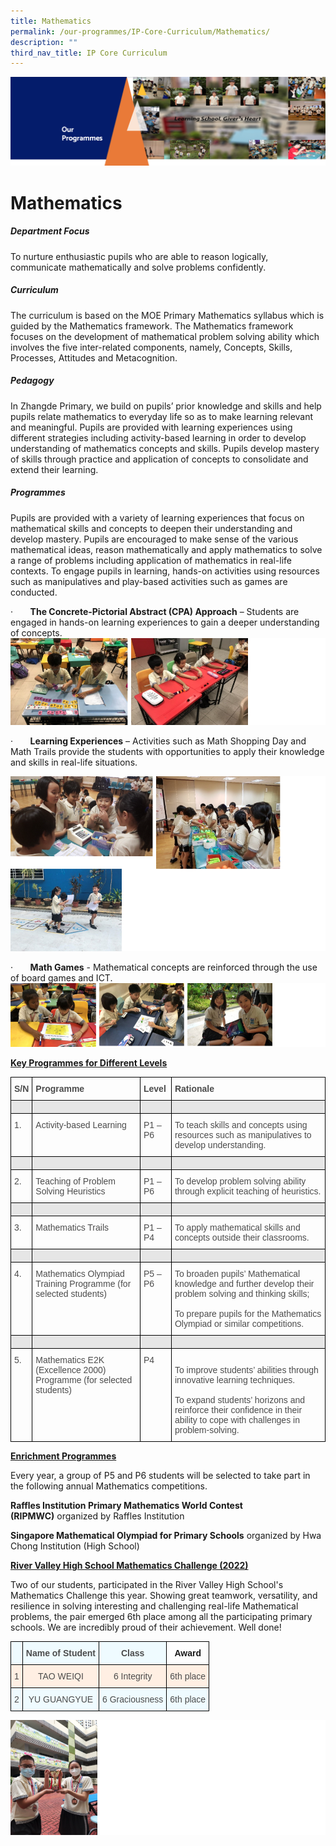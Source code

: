 ```yaml
---
title: Mathematics
permalink: /our-programmes/IP-Core-Curriculum/Mathematics/
description: ""
third_nav_title: IP Core Curriculum
---
```

![](/images/OurProgrammes1.png)

Mathematics
===========

  

##### Department Focus

  

To nurture enthusiastic pupils who are able to reason logically, communicate mathematically and solve problems confidently.

  

##### Curriculum

  

The curriculum is based on the MOE Primary Mathematics syllabus which is guided by the Mathematics framework. The Mathematics framework focuses on the development of mathematical problem solving ability which involves the five inter-related components, namely, Concepts, Skills, Processes, Attitudes and Metacognition.

  

##### Pedagogy

  

In Zhangde Primary, we build on pupils’ prior knowledge and skills and help pupils relate mathematics to everyday life so as to make learning relevant and meaningful. Pupils are provided with learning experiences using different strategies including activity-based learning in order to develop understanding of mathematics concepts and skills. Pupils develop mastery of skills through practice and application of concepts to consolidate and extend their learning.

  

##### Programmes

  

Pupils are provided with a variety of learning experiences that focus on mathematical skills and concepts to deepen their understanding and develop mastery. Pupils are encouraged to make sense of the various mathematical ideas, reason mathematically and apply mathematics to solve a range of problems including application of mathematics in real-life contexts. To engage pupils in learning, hands-on activities using resources such as manipulatives and play-based activities such as games are conducted.

  

·       <b>The Concrete-Pictorial Abstract (CPA) Approach</b> – Students are engaged in hands-on learning experiences to gain a deeper understanding of concepts.
![](/images/Math1.png)

·       <b>Learning Experiences</b> – Activities such as Math Shopping Day and Math Trails provide the students with opportunities to apply their knowledge and skills in real-life situations.

![](/images/Math2.png)

·       <b>Math Games</b> \- Mathematical concepts are reinforced through the use of board games and ICT.
![](/images/Math3.png)

<u><b>Key Programmes for Different Levels</b></u>

<style type="text/css">
.tg  {border-collapse:collapse;border-spacing:0;}
.tg td{border-color:black;border-style:solid;border-width:1px;font-family:Arial, sans-serif;font-size:14px;
  overflow:hidden;padding:10px 5px;word-break:normal;}
.tg th{border-color:black;border-style:solid;border-width:1px;font-family:Arial, sans-serif;font-size:14px;
  font-weight:normal;overflow:hidden;padding:10px 5px;word-break:normal;}
.tg .tg-q6nq{color:#4C4C4C;text-align:left;vertical-align:top}
.tg .tg-br2o{background-color:#E6E6E6;color:#4C4C4C;text-align:left;vertical-align:top}
.tg .tg-gpqx{color:#4C4C4C;font-weight:bold;text-align:left;vertical-align:top}
</style>
<table class="tg">
<thead>
  <tr>
    <th class="tg-gpqx">S/N</th>
    <th class="tg-gpqx">Programme<br></th>
    <th class="tg-gpqx">Level<br></th>
    <th class="tg-gpqx">Rationale<br></th>
  </tr>
</thead>
<tbody>
  <tr>
    <td class="tg-br2o"></td>
    <td class="tg-br2o"></td>
    <td class="tg-br2o"></td>
    <td class="tg-br2o"></td>
  </tr>
  <tr>
    <td class="tg-q6nq">1.</td>
    <td class="tg-q6nq">Activity-based Learning<br></td>
    <td class="tg-q6nq">P1 – P6<br></td>
    <td class="tg-q6nq">To teach skills and concepts using resources such as manipulatives to develop understanding.<br></td>
  </tr>
  <tr>
    <td class="tg-br2o"></td>
    <td class="tg-br2o"></td>
    <td class="tg-br2o"></td>
    <td class="tg-br2o"></td>
  </tr>
  <tr>
    <td class="tg-q6nq">2.</td>
    <td class="tg-q6nq">Teaching of Problem Solving Heuristics<br></td>
    <td class="tg-q6nq">P1 – P6<br></td>
    <td class="tg-q6nq">To develop problem solving ability through explicit teaching of heuristics.<br></td>
  </tr>
  <tr>
    <td class="tg-br2o"></td>
    <td class="tg-br2o"></td>
    <td class="tg-br2o"></td>
    <td class="tg-br2o"></td>
  </tr>
  <tr>
    <td class="tg-q6nq">3.</td>
    <td class="tg-q6nq">Mathematics Trails<br></td>
    <td class="tg-q6nq">P1 – P4<br></td>
    <td class="tg-q6nq">To apply mathematical skills and concepts outside their classrooms.</td>
  </tr>
  <tr>
    <td class="tg-br2o"></td>
    <td class="tg-br2o"></td>
    <td class="tg-br2o"></td>
    <td class="tg-br2o"></td>
  </tr>
  <tr>
    <td class="tg-q6nq">4.</td>
    <td class="tg-q6nq">Mathematics Olympiad Training Programme (for selected students)<br></td>
    <td class="tg-q6nq">P5 – P6<br></td>
    <td class="tg-q6nq">To broaden pupils’ Mathematical knowledge and further develop their problem solving and thinking skills;<br><br>To prepare pupils for the Mathematics Olympiad or similar competitions.</td>
  </tr>
  <tr>
    <td class="tg-br2o"></td>
    <td class="tg-br2o"></td>
    <td class="tg-br2o"></td>
    <td class="tg-br2o"></td>
  </tr>
  <tr>
    <td class="tg-q6nq">5.</td>
    <td class="tg-q6nq">Mathematics E2K (Excellence 2000) Programme (for selected students)<br></td>
    <td class="tg-q6nq">P4<br></td>
    <td class="tg-q6nq"><br>To improve students’ abilities through innovative learning techniques.<br><br>To expand students’ horizons and reinforce their confidence in their ability to cope with challenges in problem-solving.  </td>
  </tr>
</tbody>
</table>

<u><b>Enrichment Programmes</b></u>

Every year, a group of P5 and P6 students will be selected to take part in the following annual Mathematics competitions. 

<b>Raffles Institution Primary Mathematics World Contest (RIPMWC)</b> organized by Raffles Institution

<b>Singapore Mathematical Olympiad for Primary Schools</b> organized by Hwa Chong Institution (High School)

<u><b>River Valley High School Mathematics Challenge (2022)</b></u>

Two of our students, participated in the River Valley High School's Mathematics Challenge this year. Showing great teamwork, versatility, and resilience in solving interesting and challenging real-life Mathematical problems, the pair emerged 6th place among all the participating primary schools. We are incredibly proud of their achievement. Well done!

<style type="text/css">
.tg  {border-collapse:collapse;border-spacing:0;}
.tg td{border-color:black;border-style:solid;border-width:1px;font-family:Arial, sans-serif;font-size:14px;
  overflow:hidden;padding:10px 5px;word-break:normal;}
.tg th{border-color:black;border-style:solid;border-width:1px;font-family:Arial, sans-serif;font-size:14px;
  font-weight:normal;overflow:hidden;padding:10px 5px;word-break:normal;}
.tg .tg-6zpi{background-color:#FFEFE3;color:#4C4C4C;text-align:center;vertical-align:top}
.tg .tg-b05j{background-color:#EFFBFF;color:#4C4C4C;font-weight:bold;text-align:center;vertical-align:top}
.tg .tg-amwm{font-weight:bold;text-align:center;vertical-align:top}
.tg .tg-sueg{background-color:#EFFBFF;color:#4C4C4C;text-align:center;vertical-align:top}
</style>
<table class="tg">
<thead>
  <tr>
    <th class="tg-b05j"></th>
    <th class="tg-b05j">Name of Student</th>
    <th class="tg-b05j">Class</th>
    <th class="tg-amwm">Award</th>
  </tr>
</thead>
<tbody>
  <tr>
    <td class="tg-6zpi">1</td>
    <td class="tg-6zpi">                TAO WEIQI</td>
    <td class="tg-6zpi">                6 Integrity</td>
    <td class="tg-6zpi">                 6th place</td>
  </tr>
  <tr>
    <td class="tg-sueg">2</td>
    <td class="tg-sueg">             YU GUANGYUE</td>
    <td class="tg-sueg">                6 Graciousness</td>
    <td class="tg-sueg">                 6th place</td>
  </tr>
</tbody>
</table>

![](/images/Math4.png)